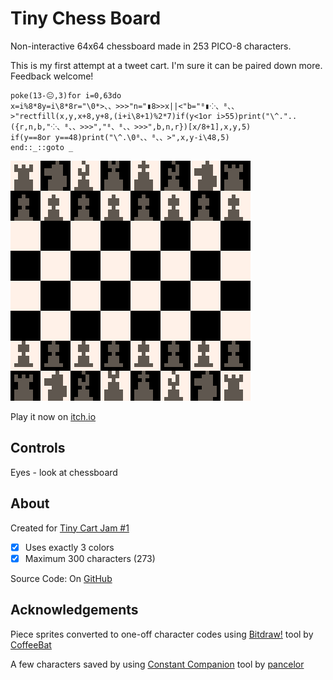 # Tiny Chess Board
Non-interactive 64x64 chessboard made in 253 PICO-8 characters.

This is my first attempt at a tweet cart. I'm sure it can be paired down more. Feedback welcome!

```
poke(13-😐,3)for i=0,63do
x=i%8*8y=i\8*8r="\0*>、、>>>"n="▮8>>x||<"b="⁸▮⁘、⁸、、>"rectfill(x,y,x+8,y+8,(i+i\8+1)%2*7)if(y<1or i>55)print("\^."..({r,n,b,"⁘、⁸、、>>>","⁸、⁸、、>>>",b,n,r})[x/8+1],x,y,5)
if(y==8or y==48)print("\^.\0⁸、、⁸、、>",x,y-i\48,5)
end::_::goto _
```

[![64x64 pixel chessboard with black and white squares and gray pieces](screenshots/cover.png)](https://caterpillargames.itch.io/tiny-chess-board)

Play it now on [itch.io](https://caterpillargames.itch.io/tiny-chess-board)

## Controls
Eyes - look at chessboard



## About

Created for [Tiny Cart Jam #1](https://itch.io/jam/pico-8-tiny-cart-chaos-/entries)

- [X] Uses exactly 3 colors
- [X] Maximum 300 characters (273)

Source Code: On [GitHub](https://github.com/CaterpillarGames/pico8-games/tree/master/carts/tiny-chess-board)

## Acknowledgements
Piece sprites converted to one-off character codes using [Bitdraw!](https://www.lexaloffle.com/bbs/?pid=102723) tool by [CoffeeBat](https://www.lexaloffle.com/bbs/?uid=50382)

A few characters saved by using [Constant Companion](https://www.lexaloffle.com/bbs/?tid=44801) tool by [pancelor](https://www.lexaloffle.com/bbs/?uid=27691)


